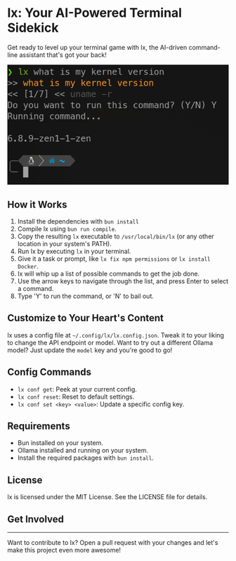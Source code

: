 # lx: Your AI-Powered Terminal Sidekick

Get ready to level up your terminal game with lx, the AI-driven command-line assistant that's got your back!

<img src="assets/demo.png">

## How it Works

1. Install the dependencies with `bun install`
2. Compile lx using `bun run compile`.
2. Copy the resulting `lx` executable to `/usr/local/bin/lx` (or any other location in your system's PATH).
3. Run lx by executing `lx` in your terminal.
4. Give it a task or prompt, like `lx fix npm permissions` or `lx install Docker`.
5. lx will whip up a list of possible commands to get the job done.
6. Use the arrow keys to navigate through the list, and press Enter to select a command.
7. Type 'Y' to run the command, or 'N' to bail out.

## Customize to Your Heart's Content

lx uses a config file at `~/.config/lx/lx.config.json`. Tweak it to your liking to change the API endpoint or model. Want to try out a different Ollama model? Just update the `model` key and you're good to go!

## Config Commands

* `lx conf get`: Peek at your current config.
* `lx conf reset`: Reset to default settings.
* `lx conf set <key> <value>`: Update a specific config key.

## Requirements

* Bun installed on your system.
* Ollama installed and running on your system.
* Install the required packages with `bun install`.

## License

lx is licensed under the MIT License. See the LICENSE file for details.

## Get Involved
----------------

Want to contribute to lx? Open a pull request with your changes and let's make this project even more awesome!